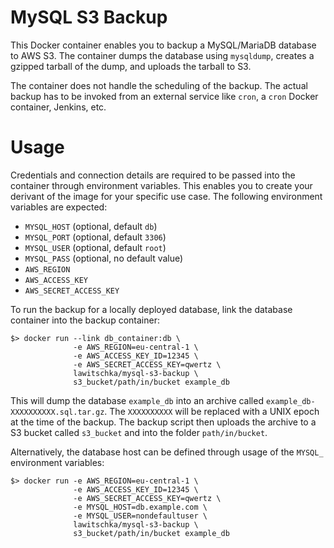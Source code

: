 # MySQL S3 Backup

This Docker container enables you to backup a MySQL/MariaDB database to AWS S3.
The container dumps the database using `mysqldump`, creates a gzipped tarball of
the dump, and uploads the tarball to S3.

The container does not handle the scheduling of the backup. The actual backup
has to be invoked from an external service like `cron`, a `cron` Docker
container, Jenkins, etc.

# Usage

Credentials and connection details are required to be passed into the container
through environment variables. This enables you to create your derivant of the
image for your specific use case. The following environment variables are
expected:

* `MYSQL_HOST` (optional, default `db`)
* `MYSQL_PORT` (optional, default `3306`)
* `MYSQL_USER` (optional, default `root`)
* `MYSQL_PASS` (optional, no default value)
* `AWS_REGION`
* `AWS_ACCESS_KEY`
* `AWS_SECRET_ACCESS_KEY`

To run the backup for a locally deployed database, link the database
container into the backup container:

```
$> docker run --link db_container:db \
              -e AWS_REGION=eu-central-1 \
              -e AWS_ACCESS_KEY_ID=12345 \
              -e AWS_SECRET_ACCESS_KEY=qwertz \
              lawitschka/mysql-s3-backup \
              s3_bucket/path/in/bucket example_db
```

This will dump the database `example_db` into an archive called
`example_db-XXXXXXXXXX.sql.tar.gz`. The `XXXXXXXXXX` will be
replaced with a UNIX epoch at the time of the backup. The backup script then
uploads the archive to a S3 bucket called `s3_bucket` and into the folder
`path/in/bucket`.

Alternatively, the database host can be defined through usage of the `MYSQL_`
environment variables:

```
$> docker run -e AWS_REGION=eu-central-1 \
              -e AWS_ACCESS_KEY_ID=12345 \
              -e AWS_SECRET_ACCESS_KEY=qwertz \
              -e MYSQL_HOST=db.example.com \
              -e MYSQL_USER=nondefaultuser \
              lawitschka/mysql-s3-backup \
              s3_bucket/path/in/bucket example_db
```
